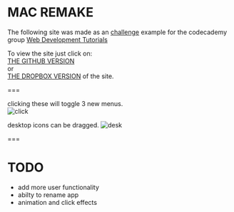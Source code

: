 MAC REMAKE
===

The following site was made as an [challenge](http://www.codecademy.com/groups/html-projects/discussions/51e3305e9c4e9d6b630069a8) example for the codecademy group [Web Development Tutorials](http://www.codecademy.com/groups/html-projects) 


To view the site just click on:<br>
[THE GITHUB VERSION](https://rawgithub.com/WaffleGnome/mac/master/main.html) <br>
or  <br>
[THE DROPBOX VERSION](https://dl.dropboxusercontent.com/u/161826274/mySites/mac/main.html) of the site.

===

clicking these will toggle 3 new menus.<br>
![click](https://dl.dropboxusercontent.com/u/161826274/mySites/mac/images/click.PNG)

desktop icons can be dragged.
![desk](https://dl.dropboxusercontent.com/u/161826274/mySites/mac/images/desk-icon.PNG)


===

TODO
===
- add more user functionality
- abilty to rename app
- animation and click effects
